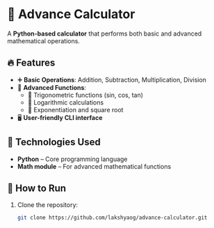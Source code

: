 # 🧮 Advance Calculator  

A **Python-based calculator** that performs both basic and advanced mathematical operations.  

## 🔥 Features  
- ➕ **Basic Operations**: Addition, Subtraction, Multiplication, Division  
- 📏 **Advanced Functions**:  
  - 📐 Trigonometric functions (sin, cos, tan)  
  - 🔢 Logarithmic calculations  
  - 🔄 Exponentiation and square root  
- 🖥️ **User-friendly CLI interface**  

## 📌 Technologies Used  
- **Python** – Core programming language  
- **Math module** – For advanced mathematical functions  

## 🚀 How to Run  
1. Clone the repository:  
   ```sh
   git clone https://github.com/lakshyaog/advance-calculator.git
